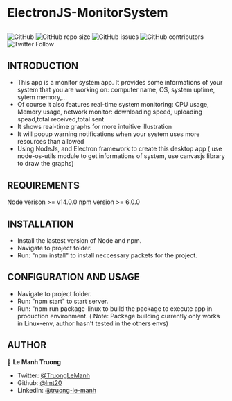 # ElectronJS-MonitorSystem
## 
<!--- These are examples. See https://shields.io for others or to customize this set of shields. You might want to include dependencies, project status and licence info here --->
![GitHub](https://img.shields.io/npm/v/npm)
![GitHub repo size](https://img.shields.io/github/repo-size/lmt20/ElectronJS-MonitorSystem)
![GitHub issues](https://img.shields.io/github/issues/lmt20/ElectronJS-MonitorSystem)
![GitHub contributors](https://img.shields.io/github/contributors/lmt20/ElectronJS-MonitorSystem)
![Twitter Follow](https://img.shields.io/twitter/follow/TruongLeManh?style=social)

INTRODUCTION
------------
- This app is a monitor system app. It provides some informations of your system that you are working on: computer name, OS, system uptime, sytem memory,...
- Of course it also features real-time system monitoring: CPU usage, Memory usage, network monitor: downloading speed, uploading spead,total received,total sent
- It shows real-time graphs for more intuitive illustration
- It will popup warning notifications when your system uses more resources than allowed
- Using NodeJs, and Electron framework to create this desktop app ( use node-os-utils module to get informations of system, use canvasjs library to draw the graphs)

REQUIREMENTS
------------

Node verison >= v14.0.0
npm version >= 6.0.0

INSTALLATION
------------
- Install the lastest version of Node and npm.
- Navigate to project folder.
- Run: "npm install" to install neccessary packets for the project.

CONFIGURATION AND USAGE
-------------
- Navigate to project folder.
- Run: "npm start" to start server.
- Run: "npm run package-linux to build the package to execute app in production environment.
( Note: Package building currently only works in Linux-env, author hasn't tested in the others envs)

AUTHOR
-----------
👤 **Le Manh Truong**
* Twitter: [@TruongLeManh](https://twitter.com/TruongLeManh)
* Github: [@lmt20](https://github.com/lmt20)
* LinkedIn: [@truong-le-manh](https://www.linkedin.com/in/truong-le-manh/)

